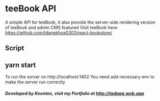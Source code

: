 # teeBook API

A simple API for teeBook, it also provide the server-side rendering version of teeBook and admin CMS featured
Visit teeBook here: https://github.com/tdangkhoa0303/react-bookstore/

## Script

## yarn start

To run the server on http://localhost:1402
You need add necessary env to make the server run correctly

##### Developed by Keentee, visit my Portfolio at http://tadaaa.web.app
